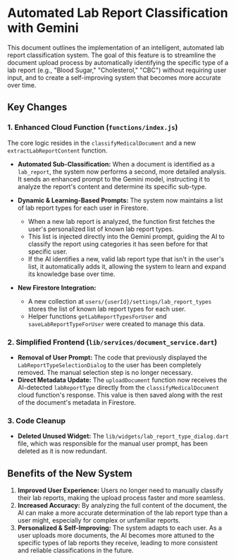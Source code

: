 # Automated Lab Report Classification with Gemini

This document outlines the implementation of an intelligent, automated lab report classification system. The goal of this feature is to streamline the document upload process by automatically identifying the specific type of a lab report (e.g., "Blood Sugar," "Cholesterol," "CBC") without requiring user input, and to create a self-improving system that becomes more accurate over time.

## Key Changes

### 1. Enhanced Cloud Function (`functions/index.js`)

The core logic resides in the `classifyMedicalDocument` and a new `extractLabReportContent` function.

- **Automated Sub-Classification:** When a document is identified as a `lab_report`, the system now performs a second, more detailed analysis. It sends an enhanced prompt to the Gemini model, instructing it to analyze the report's content and determine its specific sub-type.

- **Dynamic & Learning-Based Prompts:** The system now maintains a list of lab report types for each user in Firestore.
  - When a new lab report is analyzed, the function first fetches the user's personalized list of known lab report types.
  - This list is injected directly into the Gemini prompt, guiding the AI to classify the report using categories it has seen before for that specific user.
  - If the AI identifies a new, valid lab report type that isn't in the user's list, it automatically adds it, allowing the system to learn and expand its knowledge base over time.

- **New Firestore Integration:**
  - A new collection at `users/{userId}/settings/lab_report_types` stores the list of known lab report types for each user.
  - Helper functions `getLabReportTypesForUser` and `saveLabReportTypeForUser` were created to manage this data.

### 2. Simplified Frontend (`lib/services/document_service.dart`)

- **Removal of User Prompt:** The code that previously displayed the `LabReportTypeSelectionDialog` to the user has been completely removed. The manual selection step is no longer necessary.
- **Direct Metadata Update:** The `uploadDocument` function now receives the AI-detected `labReportType` directly from the `classifyMedicalDocument` cloud function's response. This value is then saved along with the rest of the document's metadata in Firestore.

### 3. Code Cleanup

- **Deleted Unused Widget:** The `lib/widgets/lab_report_type_dialog.dart` file, which was responsible for the manual user prompt, has been deleted as it is now redundant.

## Benefits of the New System

1.  **Improved User Experience:** Users no longer need to manually classify their lab reports, making the upload process faster and more seamless.
2.  **Increased Accuracy:** By analyzing the full content of the document, the AI can make a more accurate determination of the lab report type than a user might, especially for complex or unfamiliar reports.
3.  **Personalized & Self-Improving:** The system adapts to each user. As a user uploads more documents, the AI becomes more attuned to the specific types of lab reports they receive, leading to more consistent and reliable classifications in the future.
